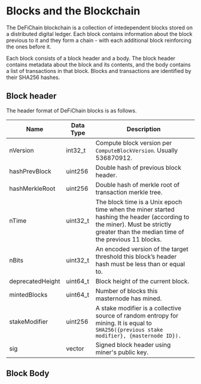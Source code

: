# Blocks and the Blockchain

The DeFiChain blockchain is a collection of intedependent blocks stored on a distributed digital ledger. Each block contains information about the block previous to it and they form a chain - with each additional block reinforcing the ones before it.

Each block consists of a block header and a body. The block header contains metadata about the block and its contents, and the body contains a list of transactions in that block. Blocks and transactions are identified by their SHA256 hashes.

## Block header

The header format of DeFiChain blocks is as follows.

| Name             | Data Type             | Description                                                                                                                                                                      |
| ---------------- | --------------------- | -------------------------------------------------------------------------------------------------------------------------------------------------------------------------------- |
| nVersion         | int32_t               | Compute block version per `ComputeBlockVersion`. Usually 536870912.                                                                                                              |
| hashPrevBlock    | uint256               | Double hash of previous block header.                                                                                                                                            |
| hashMerkleRoot   | uint256               | Double hash of merkle root of transaction merkle tree.                                                                                                                           |
| nTime            | uint32_t              | The block time is a Unix epoch time when the miner started hashing the header (according to the miner). Must be strictly greater than the median time of the previous 11 blocks. |
| nBits            | uint32_t              | An encoded version of the target threshold this block’s header hash must be less than or equal to.                                                                               |
| deprecatedHeight | uint64_t              | Block height of the current block.                                                                                                                                               |
| mintedBlocks     | uint64_t              | Number of blocks this masternode has mined.                                                                                                                                      |
| stakeModifier    | uint256               | A stake modifier is a collective source of random entropy for mining. It is equal to `SHA256({previous stake modifier}, {masternode ID}).`                                       |
| sig              | vector<unsigned char> | Signed block header using miner's public key.                                                                                                                                    |

## Block Body
